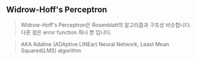 ## Widrow-Hoff's Perceptron

> Widrow-Hoff's Perceptron은 Rosenblatt의 알고리즘과 구조상 비슷합니다. 다른 점은 error function 하나 뿐 입니다.

> AKA Adaline (ADAptive LINEar) Neural Network, Least Mean Squared(LMS) algorithm